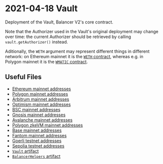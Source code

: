 # 2021-04-18 Vault

Deployment of the Vault, Balancer V2's core contract.

Note that the Authorizer used in the Vault's original deployment may change over time: the current Authorizer should be retrieved by calling `vault.getAuthorizer()` instead.

Aditionally, the `WETH` argument may represent different things in different network: on Ethereum mainnet it is the [`WETH` contract](https://etherscan.io/address/0xC02aaA39b223FE8D0A0e5C4F27eAD9083C756Cc2), whereas e.g. in Polygon mainnet it is the [`WMATIC` contract](https://polygonscan.com/address/0x0d500b1d8e8ef31e21c99d1db9a6444d3adf1270).

## Useful Files

- [Ethereum mainnet addresses](./output/mainnet.json)
- [Polygon mainnet addresses](./output/polygon.json)
- [Arbitrum mainnet addresses](./output/arbitrum.json)
- [Optimism mainnet addresses](./output/optimism.json)
- [BSC mainnet addresses](./output/bsc.json)
- [Gnosis mainnet addresses](./output/gnosis.json)
- [Avalanche mainnet addresses](./output/avalanche.json)
- [Polygon zkeVM mainnet addresses](./output/zkevm.json)
- [Base mainnet addresses](./output/base.json)
- [Fantom mainnet addresses](./output/fantom.json)
- [Goerli testnet addresses](./output/goerli.json)
- [Sepolia testnet addresses](./output/sepolia.json)
- [`Vault` artifact](./artifact/Vault.json)
- [`BalancerHelpers` artifact](./artifact/BalancerHelpers.json)
